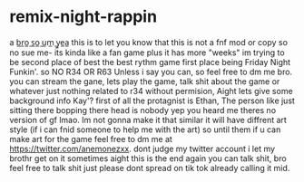 # remix-night-rappin
a
b̲r̲o̲ ̲s̲o̲ ̲u̲m̲ ̲y̲e̲a̲ 
this is to let you know that this is not a fnf mod or copy so no sue me-
its kinda like a fan game plus it has more "weeks" im trying to be second place of best the best rythm game first place being Friday Night Funkin'.
so NO R34 OR R63 Unless i say you can, so feel free to dm me bro. you can stream the gane, lets play the game, talk shit about the game or whatever just nothing related to r34 without permision, Aight lets give some background info Kay'?
first of all the protagnist is Ethan, The person like just sitting there bopping there head is nobody yep you heard me theres no version of gf lmao. Im not gonna make it that similar it will have diffrent art style (if i can fnid someone to help me with the art) so until them if u can make art for the game feel free to dm me at https://twitter.com/anemonezxx. dont judge my twitter account i let my brothr get on it sometimes
aight this is the end again you can talk shit, bro feel free to talk shit just please dont spread on tik tok already calling it mid.
